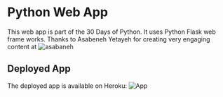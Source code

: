 # Python Web App 
This web app is part of the 30 Days of Python. It uses Python Flask web frame works. 
Thanks to Asabeneh Yetayeh for creating very engaging content at ![asabaneh](https://github.com/Asabeneh/30-Days-Of-Python)

## Deployed App
The deployed app is available on Heroku: ![App](https://thirtydaysofpython-nic.herokuapp.com/)
